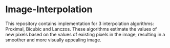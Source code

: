 # Image-Interpolation
This repository contains implementation for 3 interpolation algorithms: Proximal, Bicubic and Lanczos. These algorithms estimate the values of new pixels based on the values of existing pixels in the image, resulting in a smoother and more visually appealing image.
